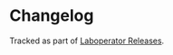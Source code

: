# Changelog

Tracked as part of [Laboperator Releases](https://github.com/labforward/laboperator-server/releases).
